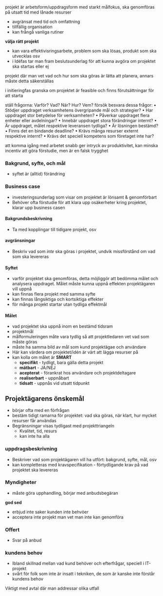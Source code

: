 
projekt är arbetsform/uppdragsform med starkt målfokus, ska genomföras på utsatt tid med lånade resurser
- avgränsat med tid och omfattning
- tillfällig organisation
- kan frångå vanliga rutiner

**välja rätt projekt**
- kan vara effektivisringsarbete, problem som ska lösas, produkt som ska utvecklas osv
- i Idéfas tar man fram beslutsunderlag för att kunna avgöra om projektet ska startas eller ej

projekt där man vet vad och hur som ska göras är lätta att planera, annars måste detta säkerställas

i initieringfas granska om projektet är feasible och finns förutsättningar för att starta

ställ frågorna: Varför? Vad? När? Hur? Vem?
försök besvara dessa frågor:
• Stödjer uppdraget verksamhetens övergripande mål och strategier? • Har uppdraget stor betydelse för verksamheten? • Påverkar uppdraget flera enheter eller avdelningar? • Innebär uppdraget stora förändringar internt? • Är uppdraget, målet respektive leveransen tydliga? • Är lösningen bestämd? • Finns det en bindande deadline? • Krävs många resurser externt respektive internt? • Krävs det speciell kompetens som företaget inte har?

att komma igång med arbetet snabb ger intryck av produktivitet, kan minska incentiv att göra förstudie, men är en falsk trygghet

### Bakgrund, syfte, och mål
- syftet är (alltid) förändring

### Business case
- investeringsunderlag som visar om projektet är lönsamt & genomförbart
- Behöver ofta förstudie för att klara upp osäkerheter kring projektet, klarar upp business casen

#### Bakgrundsbeskrivning
- Ta med kopplingar till tidigare projekt, osv

#### avgränsningar
- Beskriv vad som *inte* ska göras i projektet, undvik missförstånd om vad som ska levereras

#### Syftet
- varför projektet ska genomföras, detta möjliggör att bedömma målet och analysera uppdraget. Målet måste kunna uppnå effekten projektägaren vill uppnå
- kan finnas flera projekt med samma syfte
- kan finnas långsiktiga och kortsiktiga effekter
- för många projekt startar utan tydliga effektmål

#### Målet
- vad projektet ska uppnå inom en bestämd tidsram
- projektmål
- målformuleringen måte vara tydlig så att projektledaren vet vad som måste göras
- måste ha samma bild av mål som kund projektägae och användare
- Här kan värdera om projektet/idén är värt att lägga resurser på
- kan kolla om målet är **SMART**
	- **specifikt** - tydligt, bara gälla detta projekt 
	- **mätbart** - JA/NEJ
	- **acepterat** - förankrat hos användare och projektdeltagare
	- **realiserbart** - uppnåbart
	- **tidsatt** - uppnås vid utsatt tidpunkt


## Projektägarens önskemål
- börjar ofta med en förfrågan
- bestäm tidigt ramarna för projektet: vad ska göras, när klart, hur mycket resurser får användas
- Begränsningar visas tydligast med projekttriangeln
	- Kvalitet, tid, resurs
	- kan inte ha alla

### uppdragsbeskrivning
- Beskriver vad som projektägaren vill ha utfört: bakgrund, syfte, mål, osv
- kan kompletteras med kravspecifikation - förtydligande krav på vad projektet ska levereras

### Myndigheter
- måste göra upphandling, börjar med anbudsbegäran

**god sed**
- erbjud inte saker kunden inte behvöer
- acceptera inte projekt man vet man inte kan genomföra

### Offert
- Svar på anbud

### kundens behov
- Ibland skillnad mellan vad kund behöver och efterfrågar, speciell i IT-projekt
- svårt för folk som inte är insatt i tekniken, de som är kanske inte förstår kundens behov

Viktigt med avtal där man addressar olika utfall